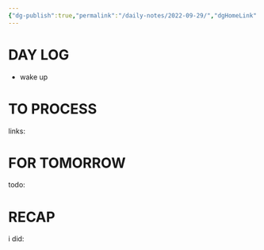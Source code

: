 ```yaml
---
{"dg-publish":true,"permalink":"/daily-notes/2022-09-29/","dgHomeLink":true,"dgPassFrontmatter":false}
---
```



# DAY LOG
- wake up
# TO PROCESS
links:
# FOR TOMORROW
todo:
# RECAP
i did:


